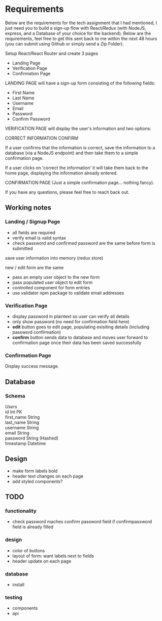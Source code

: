 # Requirements

Below are the requirements for the tech assignment that I had mentioned, I just need you to build a sign-up flow with React/Redux (with NodeJS, express, and a Database of your choice for the backend). Below are the requirements, feel free to get this sent back to me within the next 48 hours (you can submit using Github or simply send a Zip Folder).

Setup React/React Router and create 3 pages

- Landing Page
- Verification Page
- Confirmation Page

LANDING PAGE will have a sign-up form consisting of the following fields:

- First Name
- Last Name
- Username
- Email
- Password
- Confirm Password

VERIFICATION PAGE will display the user's information and two options:

CORRECT INFORMATION
CONFIRM

If a user confirms that the information is correct, save the information to a database (via a NodeJS endpoint) and then take them to a simple confirmation page.

If a user clicks on 'correct the information' it will take them back to the home page, displaying the information already entered.

CONFIRMATION PAGE (Just a simple confirmation page... nothing fancy).

If you have any questions, please feel free to reach back out.

## Working notes

### Landing / Signup Page

- all fields are required
- verify email is valid syntax
- check password and confirmed password are the same before form is submitted

save user information into memory (redux store)

new / edit form are the same

- pass an empty user object to the new form
- pass populated user object to edit form
- controlled component for form entries
- use validator npm package to validate email addresses

### Verification Page

- display password in plaintext so user can verify all details
- only show password (no need for confirmation field here)
- **edit** button goes to edit page, populating exisiting details (including password confirmation)
- **confirm** button sends data to database and moves user forward to confirmation page once their data has been saved successfully

### Confirmation Page

Display success message.

## Database

### Schema

_Users_  
id Int PK  
first_name String  
last_name String  
username String  
email String  
password String (Hashed)  
timestamp Datetime

## Design

- make form labels bold
- header text changes on each page
- add styled components?

## TODO

### functionality

- check password maches confirm password field if confirmpassword field is already filled

### design

- color of buttons
- layout of form: want labels next to fields
- header update on each page

### database

- install

### testing

- components
- api
